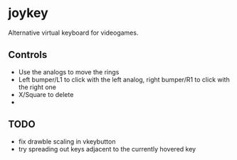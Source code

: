 # joykey
Alternative virtual keyboard for videogames.

## Controls
- Use the analogs to move the rings
- Left bumper/L1 to click with the left analog, right bumper/R1 to click with the right one
- X/Square to delete
- 

## TODO
- fix drawble scaling in vkeybutton
- try spreading out keys adjacent to the currently hovered key
